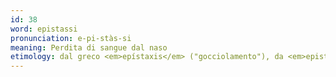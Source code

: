 ```yaml
---
id: 38
word: epistassi
pronunciation: e-pi-stàs-si
meaning: Perdita di sangue dal naso
etimology: dal greco <em>epístaxis</em> ("gocciolamento"), da <em>epistázein</em> ("gocciolare sopra"), composto di <em>epi-</em> ("sopra") e <em>stázein</em> ("gocciolare")
---
```

